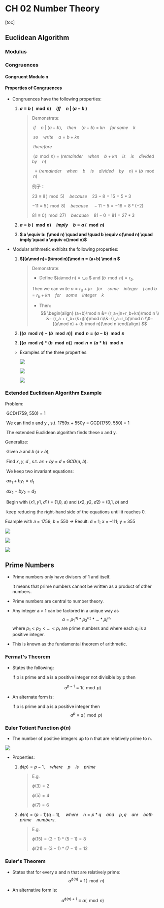 # CH 02 Number Theory

[toc]

## Euclidean Algorithm

### Modulus

### Congruences

#### Congruent Modulo n

#### Properties of  Congruences

- Congruences have the following properties:

  1. **$a  \equiv  b\:( \mod n) \quad iff \quad n\: |\:(a\:-\:b\:)\:$**

     >
     >
     >Demonstrate:
     >
     >​	$if\quad  n\:|\:(a-b), \quad then \quad (a-b)\:=\:kn \quad for\:some \quad k$
     >
     >​	$so \quad write \quad a = b + kn$
     >
     >​	$therefore$
     >
     >​	$(a \mod n) = (remainder\quad when \quad b\: +\:kn \quad is \quad is \quad divided\quad by \quad n)$
     >
     >​	$= (remainder \quad when \quad b \quad is \quad divided \quad by \quad n) = (b \mod n)$
     >
     >
     >
     >例子：
     >
     >$23 \equiv 8 (\mod 5) \quad because \quad 23 - 8 = 15 = 5 * 3$
     >
     >$-11 \equiv 5 (\mod 8) \quad because \quad -11 - 5 = -16 = 8 * (-2)$
     >
     >$81 \equiv 0 (\mod 27) \quad because \quad 81 - 0 = 81 = 27 * 3$
     >
     >

  2. **$a \equiv b\:(\mod n) \quad imply \quad b \equiv a\:(\mod n)$**

  3. **$ a \equiv b\: (\mod n) \quad and \quad b \equiv c(\mod n) \quad imply \quad a \equiv c(\mod n)$**

- Modular arithmetic exhibits the following properties:

  1. **$[(a\mod n)+(b\mod n)]\mod n = (a+b) \mod n $**

     >
     >
     >Demonstrate:
     >
     >- Define $(a\mod n) = r_a $ and $(b\mod n) = r_b$. 
     >
     >  Then we can write $a = r_a + jn \quad for\quad some\quad integer\quad j$ and $b=r_b+kn\quad for\quad some\quad integer\quad k$
     >
     >- Then:
     > $$
     >  \begin{align}
     >  (a+b)\mod n &= (r_a+jn+r_b+kn)\mod n \\ &= (r_a + r_b+(k+j)n)\mod n\\&=(r_a+r_b)\mod n \\&= [(a\mod n) + (b \mod n)]\mod n
     >  \end{align}
     > $$
     > 

  2. **$[(a \mod n)-(b \mod n)]\mod n = (a-b)\mod n$**

  3. **$[(a\mod n)*(b\mod n)]\mod n = (a*b)\mod n$**
  
  - Examples of the three properties:
  
    ![](Resources\01.jpg)
  
    ![](Resources\02.jpg)
  
    ![](Resources\03.jpg)

### Extended Euclidean Algorithm Example

Problem:

​	GCD(1759, 550) = 1

​	We can find x and y , s.t. 1759x + 550y = GCD(1759, 550) = 1

​	The extended Euclidean algorithm finds these x and y.



Generalize: 

​	Given 𝑎 and 𝑏 (𝑎 > 𝑏), 

​	Find 𝑥, 𝑦, 𝑑 , s.t. 𝑎𝑥 + 𝑏𝑦 = 𝑑 = 𝐺𝐶𝐷(𝑎, 𝑏). 

​	We keep two invariant equations:

​	$ax_1+by_1=d_1$

​	$ax_2+by_2=d_2$

​	Begin with (𝑥1, 𝑦1, 𝑑1) = (1,0, 𝑎) and (𝑥2, 𝑦2, 𝑑2) = (0,1, 𝑏) and 

​	keep reducing the right-hand side of the equations until it reaches 0.



Example with 𝑎 = 1759, 𝑏 = 550 -> Result: d = 1; x = –111; y = 355

![](Resources\00.jpg)

![](Resources\04.jpg)

![](Resources\05.jpg)

## Prime Numbers

- Prime numbers only have divisors of 1 and itself.

  It means that prime numbers cannot be written as a product of other numbers.

- Prime numbers are central to number theory.

- Any integer a > 1 can be factored in a unique way as 
  $$
  a = p_1^{a_1} * p_2^{a_2}*...*p_t^{a_t}
  $$
  where $p_1<p_2<...<p_t$ are prime numbers and where each $a_i$ is a positive integer.

- This is known as the fundamental theorem of arithmetic.

### Fermat's Theorem

- States the following:

  If p is prime and a is a positive integer not divisible by p then

$$
a^{p-1}\equiv1(\mod p)
$$

- An alternate form is:

  If p is prime and a is a positive integer then
  $$
  a^p\equiv a(\mod p)
  $$

### Euler Totient Function $\phi(n)$

- The number of positive integers up to n that are relatively prime to n.

![](Resources\06.jpg)

- Properties:

  1. $\phi(p) = p - 1 , \quad where\quad p \quad is \quad prime$

     >E.g.
     >
     >$\phi(3)=2$
     >
     >$\phi(5)=4$
     >
     >$\phi(7)=6$

  2. $\phi(n)=(p-1)(q-1),\quad where \quad n = p*q\quad and \quad p,q \quad are \quad both \quad prime \quad numbers.$

     >E.g.
     >
     >$\phi(15) = (3 - 1) * (5-1)=8$
     >
     >$\phi(21) = (3 - 1) * (7-1)=12$

### Euler's Theorem

- States that for every a and n that are relatively prime:
  $$
  a^{\phi(n)}\equiv1(\mod n)
  $$

- An alternative form is:

$$
a^{\phi(n)+1}\equiv a(\mod n)
$$



